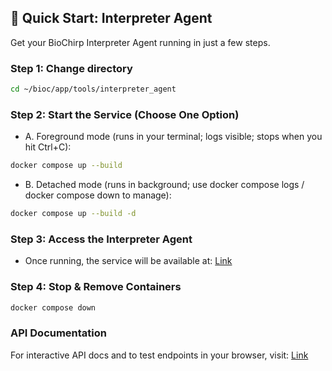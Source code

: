 

## 🚀 Quick Start: Interpreter Agent

Get your BioChirp Interpreter Agent running in just a few steps.

### Step 1: Change directory

```bash
cd ~/bioc/app/tools/interpreter_agent
```

### Step 2: Start the Service (Choose One Option)

* A. Foreground mode (runs in your terminal; logs visible; stops when you hit Ctrl+C):

```bash
docker compose up --build
```

* B. Detached mode (runs in background; use docker compose logs / docker compose down to manage):

```bash
docker compose up --build -d
```

### Step 3: Access the Interpreter Agent

* Once running, the service will be available at: [Link](http://192.168.22.20:8016)


### Step 4: Stop & Remove Containers

```bash
docker compose down
```

### API Documentation

For interactive API docs and to test endpoints in your browser, visit: [Link](http://192.168.22.20:8016/docs)